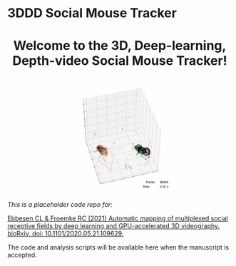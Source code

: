# 3DDD Social Mouse Tracker

# <p align="center"> Welcome to the <b>3D</b>, <b>D</b>eep-learning, <b>D</b>epth-video <b>Social Mouse Tracker</b>! </p>

<p align="center">
<img src="read_me_figs/example_3D_tracking.gif" width = 50%>
</p>

<i>This is a placeholder code repo for: </i>

<a href="https://doi.org/10.1101/2020.05.21.109629">Ebbesen CL & Froemke RC (2021) Automatic mapping of multiplexed social receptive fields by deep learning and GPU-accelerated 3D videography. bioRxiv, doi: 10.1101/2020.05.21.109629.</a>

The code and analysis scripts will be available here when the manuscript is accepted.
